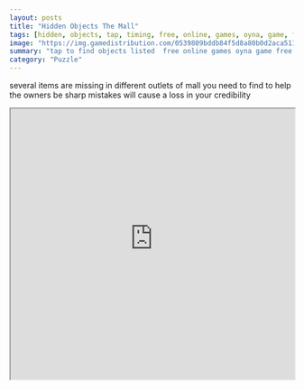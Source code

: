 ```yaml
---
layout: posts
title: "Hidden Objects The Mall"
tags: [hidden, objects, tap, timing, free, online, games, oyna, game, free, games, play, play, games]
image: "https://img.gamedistribution.com/0539809bddb84f5d8a80b0d2aca511b1.jpg"
summary: "tap to find objects listed  free online games oyna game free games play play games"
category: "Puzzle"
---
```


several items are missing in different outlets of mall you need to find to help the owners be sharp mistakes will cause a loss in your credibility

<iframe width="100%" height="480px;" src="https://html5.gamedistribution.com/0539809bddb84f5d8a80b0d2aca511b1/"></iframe>